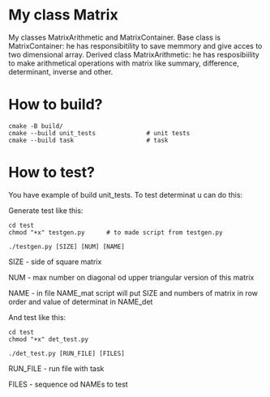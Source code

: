# My class Matrix
My classes MatrixArithmetic and MatrixContainer.
Base class is MatrixContainer: he has responsibitility to save memmory and give acces to two dimensional array.
Derived class MatrixArithmetic: he has resposibiility to make arithmetical operations with matrix like summary, difference, determinant, inverse and other.

# How to build?

```
cmake -B build/
cmake --build unit_tests              # unit tests
cmake --build task                    # task
```

# How to test?

You have example of build unit_tests. To test determinat u can do this:

Generate test like this:
```
cd test
chmod "+x" testgen.py      # to made script from testgen.py

./testgen.py [SIZE] [NUM] [NAME] 
```
SIZE - side of square matrix

NUM - max number on diagonal od upper triangular version of this matrix

NAME - in file NAME_mat script will put SIZE and numbers of matrix in row order and value of determinat in NAME_det

And test like this:
```
cd test
chmod "+x" det_test.py

./det_test.py [RUN_FILE] [FILES] 
```
RUN_FILE - run file with task

FILES - sequence od NAMEs to test
